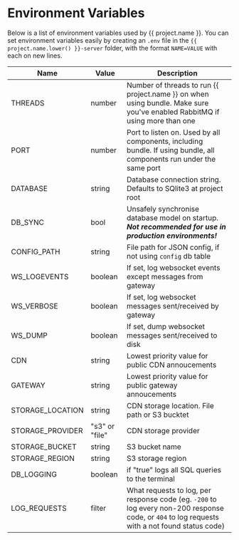 # Environment Variables

Below is a list of environment variables used by {{ project.name }}.
You can set environment variables easily by creating an `.env` file
in the `{{ project.name.lower() }}-server` folder, with the format `NAME=VALUE` with each on new lines.

| Name             | Value          | Description                                                                                                                |
| ---------------- | -------------- | -------------------------------------------------------------------------------------------------------------------------- |
| THREADS          | number         | Number of threads to run {{ project.name }} on when using bundle. Make sure you've enabled RabbitMQ if using more than one |
| PORT             | number         | Port to listen on. Used by all components, including bundle. If using bundle, all components run under the same port       |
| DATABASE         | string         | Database connection string. Defaults to SQlite3 at project root                                                            |
| DB_SYNC | bool | Unsafely synchronise database model on startup. ***Not recommended for use in production environments!*** |
| CONFIG_PATH      | string         | File path for JSON config, if not using `config` db table                                                                  |
| WS_LOGEVENTS     | boolean        | If set, log websocket events except messages from gateway                                                                  |
| WS_VERBOSE       | boolean        | If set, log websocket messages sent/received by gateway                                                                    |
| WS_DUMP          | boolean        | If set, dump websocket messages sent/received to disk                                                                      |
| CDN              | string         | Lowest priority value for public CDN annoucements                                                                          |
| GATEWAY          | string         | Lowest priority value for public gateway annoucements                                                                      |
| STORAGE_LOCATION | string         | CDN storage location. File path or S3 bucktet                                                                              |
| STORAGE_PROVIDER | "s3" or "file" | CDN storage provider                                                                                                       |
| STORAGE_BUCKET   | string         | S3 bucket name                                                                                                             |
| STORAGE_REGION   | string         | S3 storage region                                                                                                          |
| DB_LOGGING       | boolean        | if "true" logs all SQL queries to the terminal                                                                             |
| LOG_REQUESTS     | filter         | What requests to log, per response code (eg. `-200` to log every non-200 response code, or `404` to log requests with a not found status code) |
